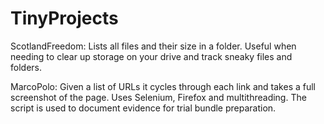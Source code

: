 # TinyProjects
ScotlandFreedom: 
Lists all files and their size in a folder. 
Useful when needing to clear up storage on your drive and track sneaky files and folders. 

MarcoPolo: 
Given a list of URLs it cycles through each link and takes a full screenshot of the page. 
Uses Selenium, Firefox and multithreading. The script is used to document evidence for trial bundle preparation. 

